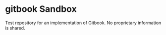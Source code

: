 # gitbook Sandbox
Test repository for an implementation of Gitbook.
No proprietary information is shared.
